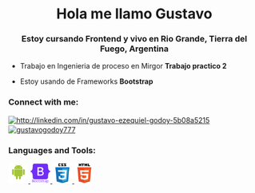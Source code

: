 <h1 align="center">Hola me llamo Gustavo</h1>
<h3 align="center">Estoy cursando Frontend y vivo en Rio Grande, Tierra del Fuego, Argentina</h3>

- Trabajo en Ingenieria de proceso en Mirgor **Trabajo practico 2**

- Estoy usando de Frameworks **Bootstrap**

<h3 align="left">Connect with me:</h3>
<p align="left">
<a href="https://linkedin.com/in/http://linkedin.com/in/gustavo-ezequiel-godoy-5b08a5215" target="blank"><img align="center" src="https://raw.githubusercontent.com/rahuldkjain/github-profile-readme-generator/master/src/images/icons/Social/linked-in-alt.svg" alt="http://linkedin.com/in/gustavo-ezequiel-godoy-5b08a5215" height="30" width="40" /></a>
<a href="https://instagram.com/gustavogodoy777" target="blank"><img align="center" src="https://raw.githubusercontent.com/rahuldkjain/github-profile-readme-generator/master/src/images/icons/Social/instagram.svg" alt="gustavogodoy777" height="30" width="40" /></a>
</p>

<h3 align="left">Languages and Tools:</h3>
<p align="left"> <a href="https://developer.android.com" target="_blank" rel="noreferrer"> <img src="https://raw.githubusercontent.com/devicons/devicon/master/icons/android/android-original-wordmark.svg" alt="android" width="40" height="40"/> </a> <a href="https://getbootstrap.com" target="_blank" rel="noreferrer"> <img src="https://raw.githubusercontent.com/devicons/devicon/master/icons/bootstrap/bootstrap-plain-wordmark.svg" alt="bootstrap" width="40" height="40"/> </a> <a href="https://www.w3schools.com/css/" target="_blank" rel="noreferrer"> <img src="https://raw.githubusercontent.com/devicons/devicon/master/icons/css3/css3-original-wordmark.svg" alt="css3" width="40" height="40"/> </a> <a href="https://www.w3.org/html/" target="_blank" rel="noreferrer"> <img src="https://raw.githubusercontent.com/devicons/devicon/master/icons/html5/html5-original-wordmark.svg" alt="html5" width="40" height="40"/> </a> </p>
